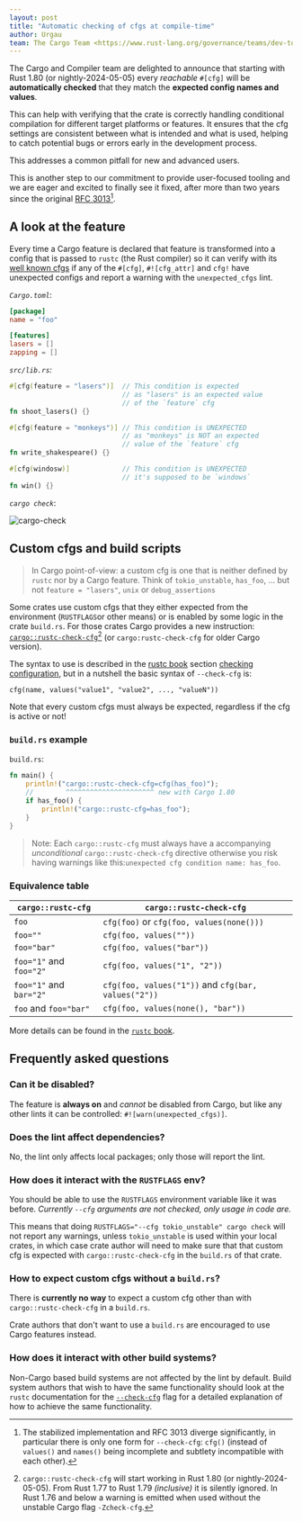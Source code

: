 ```yaml
---
layout: post
title: "Automatic checking of cfgs at compile-time"
author: Urgau
team: The Cargo Team <https://www.rust-lang.org/governance/teams/dev-tools#cargo>
---
```


The Cargo and Compiler team are delighted to announce that starting with Rust 1.80 (or nightly-2024-05-05) every _reachable_ `#[cfg]` will be **automatically checked** that they match the **expected config names and values**.

This can help with verifying that the crate is correctly handling conditional compilation for different target platforms or features. It ensures that the cfg settings are consistent between what is intended and what is used, helping to catch potential bugs or errors early in the development process.

This addresses a common pitfall for new and advanced users.

This is another step to our commitment to provide user-focused tooling and we are eager and excited to finally see it fixed, after more than two years since the original [RFC 3013](https://github.com/rust-lang/rfcs/pull/3013)[^1].

[^1]: The stabilized implementation and RFC 3013 diverge significantly, in particular there is only one form for `--check-cfg`: `cfg()` (instead of `values()` and `names()` being incomplete and subtlety incompatible with each other).

## A look at the feature 

Every time a Cargo feature is declared that feature is transformed into a config that is passed to `rustc` (the Rust compiler) so it can verify with its [well known cfgs](https://doc.rust-lang.org/nightly/rustc/check-cfg.html#well-known-names-and-values) if any of the `#[cfg]`, `#![cfg_attr]` and `cfg!` have unexpected configs and report a warning with the `unexpected_cfgs` lint.

*`Cargo.toml`*:
    
```toml
[package]
name = "foo"

[features]
lasers = []
zapping = []
```

*`src/lib.rs`:*

```rust
#[cfg(feature = "lasers")]  // This condition is expected
                            // as "lasers" is an expected value
                            // of the `feature` cfg
fn shoot_lasers() {}

#[cfg(feature = "monkeys")] // This condition is UNEXPECTED
                            // as "monkeys" is NOT an expected
                            // value of the `feature` cfg
fn write_shakespeare() {}

#[cfg(windosw)]             // This condition is UNEXPECTED
                            // it's supposed to be `windows`
fn win() {}
```

*`cargo check`*:

![cargo-check](../../../../images/2024-05-05-check-cfg/cargo-check.svg)

## Custom cfgs and build scripts

> In Cargo point-of-view: a custom cfg is one that is neither defined by `rustc` nor by a Cargo feature. Think of `tokio_unstable`, `has_foo`, ... but not `feature = "lasers"`, `unix` or `debug_assertions`

Some crates use custom cfgs that they either expected from the environment (`RUSTFLAGS`or other means) or is enabled by some logic in the crate `build.rs`. For those crates Cargo provides a new instruction: [`cargo::rustc-check-cfg`](https://doc.rust-lang.org/nightly/cargo/reference/build-scripts.html#rustc-check-cfg)[^2] (or `cargo:rustc-check-cfg` for older Cargo version).

[^2]: `cargo::rustc-check-cfg` will start working in Rust 1.80 (or nightly-2024-05-05). From Rust 1.77 to Rust 1.79 *(inclusive)* it is silently ignored. In Rust 1.76 and below a warning is emitted when used without the unstable Cargo flag `-Zcheck-cfg`.

The syntax to use is described in the [rustc book](https://doc.rust-lang.org/nightly/rustc/) section [checking configuration](https://doc.rust-lang.org/nightly/rustc/check-cfg.html), but in a nutshell the basic syntax of `--check-cfg` is:

```
cfg(name, values("value1", "value2", ..., "valueN"))
```

Note that every custom cfgs must always be expected, regardless if the cfg is active or not!

### `build.rs` example

`build.rs`:
```rust
fn main() {
    println!("cargo::rustc-check-cfg=cfg(has_foo)");
    //        ^^^^^^^^^^^^^^^^^^^^^^ new with Cargo 1.80
    if has_foo() {
        println!("cargo::rustc-cfg=has_foo");
    }
}
```

> Note: Each `cargo::rustc-cfg` must always have a accompanying _unconditional_ `cargo::rustc-check-cfg` directive otherwise you risk having warnings like this:`unexpected cfg condition name: has_foo`.

### Equivalence table

| `cargo::rustc-cfg`      | `cargo::rustc-check-cfg`                       |
|-------------------------|------------------------------------------------|
| `foo`                   | `cfg(foo)` or `cfg(foo, values(none()))`       |
| `foo=""`                | `cfg(foo, values(""))`                         |
| `foo="bar"`             | `cfg(foo, values("bar"))`                      |
| `foo="1"` and `foo="2"` | `cfg(foo, values("1", "2"))`                   |
| `foo="1"` and `bar="2"` | `cfg(foo, values("1"))` and `cfg(bar, values("2"))` |
| `foo` and `foo="bar"`   | `cfg(foo, values(none(), "bar"))`              |

More details can be found in the [`rustc` book](https://doc.rust-lang.org/nightly/rustc/check-cfg.html).

## Frequently asked questions

### Can it be disabled?

The feature is **always on** and _cannot_ be disabled from Cargo, but like any other lints it can be controlled: `#![warn(unexpected_cfgs)]`.

### Does the lint affect dependencies?

No, the lint only affects local packages; only those will report the lint.

### How does it interact with the `RUSTFLAGS` env?

You should be able to use the `RUSTFLAGS` environment variable like it was before.
*Currently `--cfg` arguments are not checked, only usage in code are.*

This means that doing `RUSTFLAGS="--cfg tokio_unstable" cargo check` will not report any warnings, unless `tokio_unstable` is used within your local crates, in which case crate author will need to make sure that that custom cfg is expected with `cargo::rustc-check-cfg` in the `build.rs` of that crate.

### How to expect custom cfgs without a `build.rs`?

There is **currently no way** to expect a custom cfg other than with `cargo::rustc-check-cfg` in a `build.rs`.

Crate authors that don't want to use a `build.rs` are encouraged to use Cargo features instead.

### How does it interact with other build systems?

Non-Cargo based build systems are not affected by the lint by default. Build system authors that wish to have the same functionality should look at the `rustc` documentation for the [`--check-cfg`](https://doc.rust-lang.org/nightly/rustc/check-cfg.html) flag for a detailed explanation of how to achieve the same functionality.
